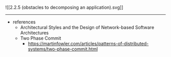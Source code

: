 ![[2.2.5 (obstacles to decomposing an application).svg]]

---

- references
	- Architectural Styles and the Design of Network-based Software Architectures
	- Two Phase Commit
		- https://martinfowler.com/articles/patterns-of-distributed-systems/two-phase-commit.html